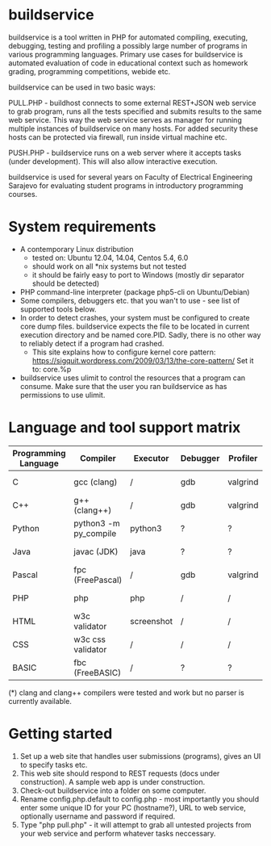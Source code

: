 buildservice
=============

buildservice is a tool written in PHP for automated compiling, executing, debugging, testing and profiling a possibly large number of programs in various programming languages. Primary use cases for buildservice is automated evaluation of code in educational context such as homework grading, programming competitions, webide etc.

buildservice can be used in two basic ways:

PULL.PHP - buildhost connects to some external REST+JSON web service to grab program, runs all the tests specified and submits results to the same web service. This way the web service serves as manager for running multiple instances of buildservice on many hosts. For added security these hosts can be protected via firewall, run inside virtual machine etc.

PUSH.PHP - buildservice runs on a web server where it accepts tasks (under development). This will also allow interactive execution.

buildservice is used for several years on Faculty of Electrical Engineering Sarajevo for evaluating student programs in introductory programming courses.

System requirements
===================

* A contemporary Linux distribution
  - tested on: Ubuntu 12.04, 14.04, Centos 5.4, 6.0
  - should work on all *nix systems but not tested
  - it should be fairly easy to port to Windows (mostly dir separator should be detected)
* PHP command-line interpreter (package php5-cli on Ubuntu/Debian)
* Some compilers, debuggers etc. that you wan't to use - see list of supported tools below.
* In order to detect crashes, your system must be configured to create core dump files. buildservice expects the file to be located in current execution directory and be named core.PID. Sadly, there is no other way to reliably detect if a program had crashed.
  - This site explains how to configure kernel core pattern: https://sigquit.wordpress.com/2009/03/13/the-core-pattern/ Set it to: core.%p
* buildservice uses ulimit to control the resources that a program can consume. Make sure that the user you ran buildservice as has permissions to use ulimit.

Language and tool support matrix
================================

Programming Language | Compiler | Executor | Debugger | Profiler | Notes
---------------------|----------|----------|----------|----------|----------
C                    | gcc (clang)      | /        | gdb      | valgrind | Supported (*)
C++                  | g++ (clang++)    | /       | gdb       | valgrind | Supported (*)
Python               | python3 -m py_compile | python3 | ? | ? | Under development
Java                 | javac (JDK)  | java     | ?  | ? | Under development
Pascal               | fpc (FreePascal)    | /        | gdb     | valgrind | Planned
PHP                  | php       | php     | /       | /        | Under development
HTML                 | w3c validator | screenshot | / | / | Planned - Started
CSS                  | w3c css validator | / | / | / | Planned - started
BASIC                | fbc (FreeBASIC) | / | ? | ? | Planned

(*) clang and clang++ compilers were tested and work but no parser is currently available.

Getting started
===============

1. Set up a web site that handles user submissions (programs), gives an UI to specify tasks etc.
2. This web site should respond to REST requests (docs under construction). A sample web app is under construction.
3. Check-out buildservice into a folder on some computer.
4. Rename config.php.default to config.php - most importantly you should enter some unique ID for your PC (hostname?), URL to web service, optionally username and password if required.
5. Type "php pull.php" - it will attempt to grab all untested projects from your web service and perform whatever tasks neccessary.

